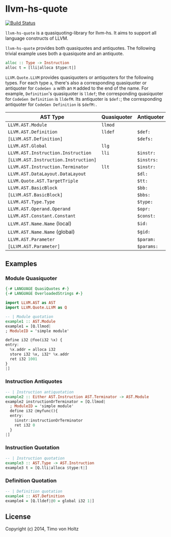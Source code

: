 llvm-hs-quote
=============

[![Build Status](https://travis-ci.org/llvm-hs/llvm-hs-quote.svg?branch=master)](https://travis-ci.org/llvm-hs/llvm-hs-quote)

`llvm-hs-quote` is a quasiquoting-library for llvm-hs.  It aims to support
all language constructs of LLVM.

`llvm-hs-quote` provides both quasiquotes and antiquotes. The following trivial
example uses both a quasiquote and an antiquote.

```haskell
alloc :: Type -> Instruction
alloc t = [lli|alloca $type:t|]
```

`LLVM.Quote.LLVM` provides quasiquoters or antiquoters for the following types.
For each type `a`, there's also a corresponding quasiquoter or antiquoter for
`CodeGen a` with an `M` added to the end of the name. For example,
`Definition`'s quasiquoter is `lldef`; the corresponding quasiquoter for
`CodeGen Definition` is `lldefM`. Its antiquoter is `$def:`; the corresponding
antiquoter for `CodeGen Definition` is `$defM:`.

AST Type                             | Quasiquoter | Antiquoter
-------------------------------------| ----------- | ----------
`LLVM.AST.Module`                    | `llmod`     |
`LLVM.AST.Definition`                | `lldef`     | `$def:`
`[LLVM.AST.Definition]`              |             | `$defs:`
`LLVM.AST.Global`                    | `llg`       |
`LLVM.AST.Instruction.Instruction`   | `lli`       | `$instr:`
`[LLVM.AST.Instruction.Instruction]` |             | `$instrs:`
`LLVM.AST.Instruction.Terminator`    | `llt`       | `$instr:`
`LLVM.AST.DataLayout.DataLayout`     |             | `$dl:`
`LLVM.Quote.AST.TargetTriple`        |             | `$tt:`
`LLVM.AST.BasicBlock`                |             | `$bb:`
`[LLVM.AST.BasicBlock]`              |             | `$bbs:`
`LLVM.AST.Type.Type`                 |             | `$type:`
`LLVM.AST.Operand.Operand`           |             | `$opr:`
`LLVM.AST.Constant.Constant`         |             | `$const:`
`LLVM.AST.Name.Name` (local)         |             | `$id:`
`LLVM.AST.Name.Name` (global)        |             | `$gid:`
`LLVM.AST.Parameter`                 |             | `$param:`
`[LLVM.AST.Parameter]`               |             | `$params:`

Examples
--------

### Module Quasiquoter

```haskell
{-# LANGUAGE QuasiQuotes #-}
{-# LANGUAGE OverloadedStrings #-}

import LLVM.AST as AST
import LLVM.Quote.LLVM as Q

-- | Module quotation
example1 :: AST.Module
example1 = [Q.llmod|
; ModuleID = 'simple module'

define i32 @foo(i32 %x) {
entry:
  %x.addr = alloca i32
  store i32 %x, i32* %x.addr
  ret i32 1001
}
|]
```

### Instruction Antiquotes

```haskell
-- | Instruction antiquotation
example2 :: Either AST.Instruction AST.Terminator -> AST.Module
example2 instructionOrTerminator = [Q.llmod|
  ; ModuleID = 'simple module'
  define i32 @myfunc(){
  entry:
    $instr:instructionOrTerminator
    ret i32 0
  }
|]
```

### Instruction Quotation

```haskell
-- | Instruction quotation
example3 :: AST.Type -> AST.Instruction
example3 t = [Q.lli|alloca $type:t|]
```

### Definition Quotation

```haskell
-- | Definition quotation
example4 :: AST.Definition
example4 = [Q.lldef|@0 = global i32 1|]
```

License
-------

Copyright (c) 2014, Timo von Holtz
